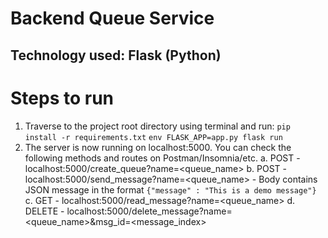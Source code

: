 # Backend Queue Service

## Technology used: Flask (Python)


# Steps to run
1. Traverse to the project root directory using terminal and run:
    `pip install -r requirements.txt`
    `env FLASK_APP=app.py flask run`
2. The server is now running on localhost:5000. You can check the following methods and routes on Postman/Insomnia/etc.
    a. POST - localhost:5000/create_queue?name=<queue_name>
    b. POST - localhost:5000/send_message?name=<queue_name>
        - Body contains JSON message in the format 
            ` {"message" : "This is a demo message"} `
    c. GET - localhost:5000/read_message?name=<queue_name>
    d. DELETE - localhost:5000/delete_message?name=<queue_name>&msg_id=<message_index>

